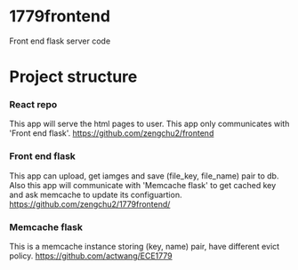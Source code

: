 # 1779frontend
Front end flask server code

# Project structure

### React repo
This app will serve the html pages to user. This app only communicates with 'Front end flask'.
https://github.com/zengchu2/frontend

### Front end flask
This app can upload, get iamges and save (file_key, file_name) pair to db.
Also this app will communicate with 'Memcache flask' to get cached key and ask memcache to update its configuartion.
https://github.com/zengchu2/1779frontend/

### Memcache flask 
This is a memcache instance storing (key, name) pair, have different evict policy.
https://github.com/actwang/ECE1779
